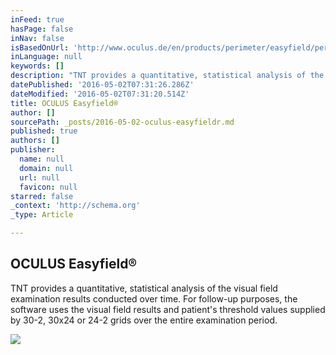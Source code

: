 ```yaml
---
inFeed: true
hasPage: false
inNav: false
isBasedOnUrl: 'http://www.oculus.de/en/products/perimeter/easyfield/perimeter-software/threshold-noiseless-trend-tnt-progressionsanalyse/'
inLanguage: null
keywords: []
description: "TNT provides a quantitative, statistical analysis of the visual field examination results conducted over time. For follow-up purposes, the software uses the visual field results and patient's threshold values supplied by 30-2, 30x24 or 24-2 grids over the entire examination period."
datePublished: '2016-05-02T07:31:26.286Z'
dateModified: '2016-05-02T07:31:20.514Z'
title: OCULUS Easyfield®
author: []
sourcePath: _posts/2016-05-02-oculus-easyfieldr.md
published: true
authors: []
publisher:
  name: null
  domain: null
  url: null
  favicon: null
starred: false
_context: 'http://schema.org'
_type: Article

---
```

<article style=""><h1>OCULUS Easyfield®</h1><p>TNT provides a quantitative, statistical analysis of the visual field examination results conducted over time. For follow-up purposes, the software uses the visual field results and patient's threshold values supplied by 30-2, 30x24 or 24-2 grids over the entire examination period.</p><img src="http://www.oculus.de/fileadmin/images/produktbilder/easyfield/perimeter_software/screenshot_perimeter_software_tnt_progression.jpg" /></article>